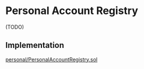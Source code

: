 # Personal Account Registry

(TODO)

## Implementation

[personal/PersonalAccountRegistry.sol](../../src/personal/PersonalAccountRegistry.sol)
